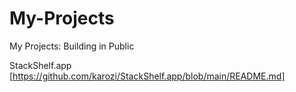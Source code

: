 # My-Projects
My Projects: Building in Public

StackShelf.app [https://github.com/karozi/StackShelf.app/blob/main/README.md]
